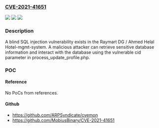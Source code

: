 ### [CVE-2021-41651](https://cve.mitre.org/cgi-bin/cvename.cgi?name=CVE-2021-41651)
![](https://img.shields.io/static/v1?label=Product&message=n%2Fa&color=blue)
![](https://img.shields.io/static/v1?label=Version&message=n%2Fa&color=blue)
![](https://img.shields.io/static/v1?label=Vulnerability&message=n%2Fa&color=brighgreen)

### Description

A blind SQL injection vulnerability exists in the Raymart DG / Ahmed Helal Hotel-mgmt-system. A malicious attacker can retrieve sensitive database information and interact with the database using the vulnerable cid parameter in process_update_profile.php.

### POC

#### Reference
No PoCs from references.

#### Github
- https://github.com/ARPSyndicate/cvemon
- https://github.com/MobiusBinary/CVE-2021-41651


